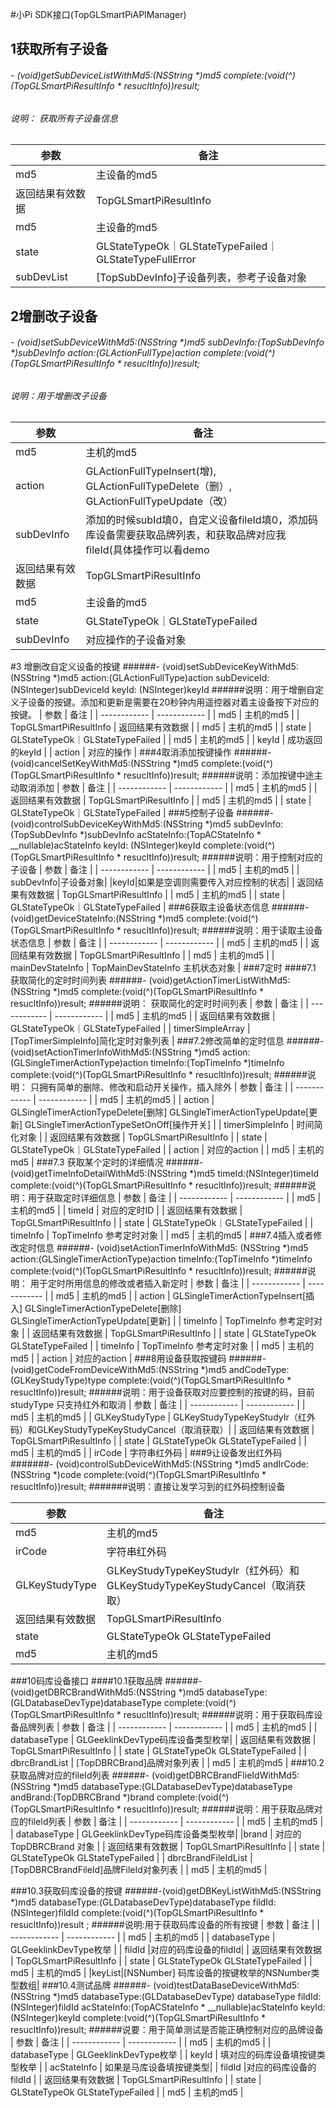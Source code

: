 #小Pi SDK接口(TopGLSmartPiAPIManager)
##  1获取所有子设备
######  - (void)getSubDeviceListWithMd5:(NSString *)md5 complete:(void(^)(TopGLSmartPiResultInfo * resucltInfo))result;
###### 说明：  获取所有子设备信息
|  参数   |  备注 |
| ------------ | ------------ |
| md5 | 主设备的md5 |
| 返回结果有效数据 | TopGLSmartPiResultInfo   |
| md5 | 主设备的md5 |
| state | GLStateTypeOk｜GLStateTypeFailed｜GLStateTypeFullError |
| subDevList  | [TopSubDevInfo]子设备列表，参考子设备对象 |
## 2增删改子设备
###### - (void)setSubDeviceWithMd5:(NSString *)md5 subDevInfo:(TopSubDevInfo *)subDevInfo action:(GLActionFullType)action complete:(void(^)(TopGLSmartPiResultInfo * resucltInfo))result;
###### 说明：用于增删改子设备
|  参数   |  备注 |
| ------------ | ------------ |
| md5 | 主机的md5 |
| action | GLActionFullTypeInsert(增), GLActionFullTypeDelete（删）, GLActionFullTypeUpdate（改） |
| subDevInfo |  添加的时候subId填0，自定义设备fileId填0，添加码库设备需要获取品牌列表，和获取品牌对应我fileId(具体操作可以看demo |
| 返回结果有效数据   |  TopGLSmartPiResultInfo |
| md5 | 主设备的md5 |
| state | GLStateTypeOk｜GLStateTypeFailed |
| subDevInfo | 对应操作的子设备对象 |
#3 增删改自定义设备的按键
######- (void)setSubDeviceKeyWithMd5:(NSString *)md5 action:(GLActionFullType)action  subDeviceId: (NSInteger)subDeviceId keyId: (NSInteger)keyId
######说明：用于增删自定义子设备的按键。添加和更新是需要在20秒钟内用遥控器对着主设备按下对应的按键。
|  参数   |  备注 |
| ------------ | ------------ |
| md5  | 主机的md5 |
| TopGLSmartPiResultInfo  | 返回结果有效数据 |
| md5 | 主机的md5 |
| state | GLStateTypeOk｜GLStateTypeFailed |
| md5 | 主机的md5 |
| keyId | 成功返回的keyId |
| action | 对应的操作 |
###4取消添加按键操作
######- (void)cancelSetKeyWithMd5:(NSString *)md5 complete:(void(^)(TopGLSmartPiResultInfo * resucltInfo))result;
######说明：添加按键中途主动取消添加
|  参数   |  备注 |
| ------------ | ------------ |
| md5  | 主机的md5 |
| 返回结果有效数据  | TopGLSmartPiResultInfo |
| md5 | 主机的md5 |
| state | GLStateTypeOk｜GLStateTypeFailed |
###5控制子设备
######- (void)controlSubDeviceKeyWithMd5:(NSString *)md5 subDevInfo:(TopSubDevInfo *)subDevInfo acStateInfo:(TopACStateInfo * __nullable)acStateInfo keyId: (NSInteger)keyId complete:(void(^)(TopGLSmartPiResultInfo * resucltInfo))result;
######说明：用于控制对应的子设备
|  参数   |  备注 |
| ------------ | ------------ |
| md5  | 主机的md5 |
| subDevInfo|子设备对象|
|keyId|如果是空调则需要传入对应控制的状态|
| 返回结果有效数据  | TopGLSmartPiResultInfo |
| md5 | 主机的md5 |
| state | GLStateTypeOk｜GLStateTypeFailed |
###6获取主设备状态信息
######- (void)getDeviceStateInfo:(NSString *)md5 complete:(void(^)(TopGLSmartPiResultInfo * resucltInfo))result;
######说明：用于读取主设备状态信息
|  参数   |  备注 |
| ------------ | ------------ |
| md5  | 主机的md5 |
| 返回结果有效数据  | TopGLSmartPiResultInfo |
| md5 | 主机的md5 |
| mainDevStateInfo | TopMainDevStateInfo 主机状态对象 |
###7定时
####7.1 获取简化的定时时间列表
######- (void)getActionTimerListWithMd5:(NSString *)md5 complete:(void(^)(TopGLSmartPiResultInfo * resucltInfo))result;
######说明： 获取简化的定时时间列表
|  参数   |  备注 |
| ------------ | ------------ |
| md5   | 主机的md5 |
| 返回结果有效数据  | GLStateTypeOk｜GLStateTypeFailed |
| timerSimpleArray | [TopTimerSimpleInfo]简化定时对象列表 |
###7.2修改简单的定时信息
######- (void)setActionTimerInfoWithMd5:(NSString *)md5 action:(GLSingleTimerActionType)action timeInfo:(TopTimeInfo *)timeInfo complete:(void(^)(TopGLSmartPiResultInfo * resucltInfo))result;
######说明： 只拥有简单的删除、修改和启动开关操作，插入除外
|  参数   |  备注 |
| ------------ | ------------ |
|  md5   |  主机的md5 |
| action   | GLSingleTimerActionTypeDelete[删除] GLSingleTimerActionTypeUpdate[更新] GLSingleTimerActionTypeSetOnOff[操作开关] |
|  timerSimpleInfo   |  时间简化对象 |
| 返回结果有效数据 | TopGLSmartPiResultInfo  |
| state  | GLStateTypeOk｜GLStateTypeFailed |
| action | 对应的action |
|  md5   |  主机的md5 |
###7.3 获取某个定时的详细情况
######- (void)getTimeInfoDetailWithMd5:(NSString *)md5  timeId:(NSInteger)timeId complete:(void(^)(TopGLSmartPiResultInfo * resucltInfo))result;
######说明：用于获取定时详细信息
|  参数   |  备注 |
| ------------ | ------------ |
|  md5   |  主机的md5 |
| timeId   | 对应的定时ID |
| 返回结果有效数据 | TopGLSmartPiResultInfo  |
| state  | GLStateTypeOk｜GLStateTypeFailed |
| timeInfo  | TopTimeInfo 参考定时对象 |
|  md5   |  主机的md5 |
###7.4插入或者修改定时信息
######- (void)setActionTimerInfoWithMd5: (NSString *)md5 action:(GLSingleTimerActionType)action  timeInfo:(TopTimeInfo *)timeInfo complete:(void(^)(TopGLSmartPiResultInfo * resucltInfo))result;
######说明： 用于定时所用信息的修改或者插入新定时
|  参数   |  备注 |
| ------------ | ------------ |
|  md5   |  主机的md5 |
| action   | GLSingleTimerActionTypeInsert[插入] GLSingleTimerActionTypeDelete[删除] GLSingleTimerActionTypeUpdate[更新] |
| timeInfo  | TopTimeInfo 参考定时对象 |
| 返回结果有效数据 | TopGLSmartPiResultInfo  |
| state  | GLStateTypeOk GLStateTypeFailed |
| timeInfo | TopTimeInfo 参考定时对象 |
|  md5   |  主机的md5 |
| action | 对应的action |
###8用设备获取按键码
######- (void)getCodeFromDeviceWithMd5:(NSString *)md5 andCodeType:(GLKeyStudyType)type  complete:(void(^)(TopGLSmartPiResultInfo * resucltInfo))result;
######说明：用于设备获取对应要控制的按键的码，目前studyType 只支持红外和取消
|  参数   |  备注 |
| ------------ | ------------ |
|  md5   |  主机的md5 |
| GLKeyStudyType   | GLKeyStudyTypeKeyStudyIr（红外码）和GLKeyStudyTypeKeyStudyCancel（取消获取）|
| 返回结果有效数据 | TopGLSmartPiResultInfo  |
| state  | GLStateTypeOk GLStateTypeFailed |
| md5   |  主机的md5 |
| irCode | 字符串红外码 |
###9让设备发出红外码
#######- (void)controlSubDeviceWithMd5:(NSString *)md5 andIrCode:(NSString *)code complete:(void(^)(TopGLSmartPiResultInfo * resucltInfo))result;
#######说明：直接让发学习到的红外码控制设备

|  参数   |  备注 |
| ------------ | ------------ |
|  md5   |  主机的md5 |
| irCode | 字符串红外码 |
| GLKeyStudyType   | GLKeyStudyTypeKeyStudyIr（红外码）和GLKeyStudyTypeKeyStudyCancel（取消获取）|
| 返回结果有效数据 | TopGLSmartPiResultInfo  |
| state  | GLStateTypeOk GLStateTypeFailed |
| md5   |  主机的md5 |
###10码库设备接口
####10.1获取品牌
######- (void)getDBRCBrandWithMd5:(NSString *)md5 databaseType:(GLDatabaseDevType)databaseType complete:(void(^)(TopGLSmartPiResultInfo * resucltInfo))result;
######说明：用于获取码库设备品牌列表
|  参数   |  备注 |
| ------------ | ------------ |
|  md5   |  主机的md5 |
| databaseType | GLGeeklinkDevType码库设备类型枚举|
| 返回结果有效数据 | TopGLSmartPiResultInfo  |
| state  | GLStateTypeOk GLStateTypeFailed |
| dbrcBrandList  | [TopDBRCBrand]品牌对象列表 |
| md5   |  主机的md5 |
###10.2获取品牌对应的fileId列表
######- (void)getDBRCBrandFlieIdWithMd5:(NSString *)md5 databaseType:(GLDatabaseDevType)databaseType andBrand:(TopDBRCBrand *)brand complete:(void(^)(TopGLSmartPiResultInfo * resucltInfo))result;
######说明：用于获取品牌对应的fileId列表
|  参数   |  备注 |
| ------------ | ------------ |
|  md5   |  主机的md5 |
| databaseType | GLGeeklinkDevType码库设备类型枚举|
|brand | 对应的TopDBRCBrand 对象 |
| 返回结果有效数据 | TopGLSmartPiResultInfo  |
| state  | GLStateTypeOk GLStateTypeFailed |
| dbrcBrandFileIdList  | [TopDBRCBrandFileId]品牌FileId对象列表 |
| md5   |  主机的md5 |

###10.3获取码库设备的按键
######-(void)getDBKeyListWithMd5:(NSString *)md5 databaseType:(GLDatabaseDevType)databaseType fildId:(NSInteger)fildId complete:(void(^)(TopGLSmartPiResultInfo * resucltInfo))result ;
######说明:用于获取码库设备的所有按键
|  参数   |  备注 |
| ------------ | ------------ |
|  md5   |  主机的md5 |
| databaseType | GLGeeklinkDevType枚举 |
| fildId    |对应的码库设备的fildId|
| 返回结果有效数据 | TopGLSmartPiResultInfo  |
| state  | GLStateTypeOk GLStateTypeFailed |
| md5   |  主机的md5 |
|keyList|[NSNumber] 码库设备的按键枚举的NSNumber类型数组|
###10.4测试品牌
######- (void)testDataBaseDeviceWithMd5:(NSString *)md5 databaseType:(GLDatabaseDevType) databaseType fildId:(NSInteger)fildId  acStateInfo:(TopACStateInfo * __nullable)acStateInfo keyId: (NSInteger)keyId complete:(void(^)(TopGLSmartPiResultInfo * resucltInfo))result;
######说要：用于简单测试是否能正确控制对应的品牌设备
|  参数   |  备注 |
| ------------ | ------------ |
|  md5   |  主机的md5 |
| databaseType | GLGeeklinkDevType枚举 |
| keyId | 填对应的码库设备填按键类型枚举 |
| acStateInfo | 如果是马库设备填按键类型|
| fildId    |对应的码库设备的fildId |
| 返回结果有效数据 | TopGLSmartPiResultInfo  |
| state  | GLStateTypeOk GLStateTypeFailed |
| md5   |  主机的md5 |
